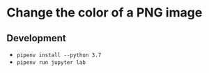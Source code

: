# Change the color of a PNG image

## Development

- `pipenv install --python 3.7`
- `pipenv run jupyter lab`
